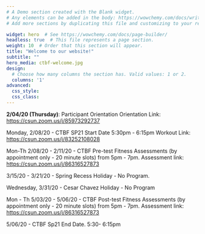 ```yaml
---
# A Demo section created with the Blank widget.
# Any elements can be added in the body: https://wowchemy.com/docs/writing-markdown-latex/
# Add more sections by duplicating this file and customizing to your requirements.

widget: hero  # See https://wowchemy.com/docs/page-builder/
headless: true  # This file represents a page section.
weight: 10  # Order that this section will appear.
title: "Welcome to our website!"
subtitle: ""
hero_media: ctbf-welcome.jpg
design:
  # Choose how many columns the section has. Valid values: 1 or 2.
  columns: '1'
advanced:
  css_style:
  css_class:
---
```


**2/04/20 (Thursday)**: Participant Orientation
Orientation Link: https://csun.zoom.us/j/85973292737

Monday, 2/08/20 - CTBF SP21 Start Date 5:30pm - 6:15pm
Workout Link:  https://csun.zoom.us/j/83252108028

Mon-Th 2/08/20 - 2/11/20 - CTBF Pre-test Fitness Assessments (by appointment only - 20 minute slots) from 5pm - 7pm. Assessment link: https://csun.zoom.us/j/86316527873

3/15/20 - 3/21/20 - Spring Recess Holiday - No Program.

Wednesday, 3/31/20 - Cesar Chavez Holiday - No Program

Mon - Th 5/03/20 - 5/06/20 - CTBF Post-test Fitness Assessments (by appointment only - 20 minute slots) from 5pm - 7pm. Assessment link: https://csun.zoom.us/j/86316527873

5/06/20 - CTBF Sp21 End Date. 5:30- 6:15pm
